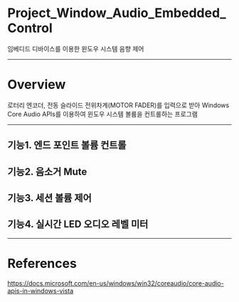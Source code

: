 # Project_Window_Audio_Embedded_Control
임베디드 디바이스를 이용한 윈도우 시스템 음향 제어

---

# Overview
로터리 엔코더, 전동 슬라이드 전위차계(MOTOR FADER)를 입력으로 받아 Windows Core Audio APIs를 이용하여 윈도우 시스템 볼륨을 컨트롤하는 프로그램

---

## 기능1. 엔드 포인트 볼륨 컨트롤

## 기능2. 음소거 Mute

## 기능3. 세션 볼륨 제어

## 기능4. 실시간 LED 오디오 레벨 미터


---

# References
https://docs.microsoft.com/en-us/windows/win32/coreaudio/core-audio-apis-in-windows-vista
